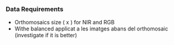 
### Data Requirements
- Orthomosaics size ( x ) for NIR and RGB
- Withe balanced applicat a les imatges abans del orthomosaic (investigate if it is better)
